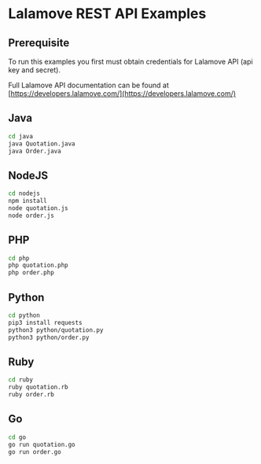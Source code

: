 # Lalamove REST API Examples

## Prerequisite

To run this examples you first must obtain credentials for Lalamove API (api key and secret).

Full Lalamove API documentation can be found at [https://developers.lalamove.com/](https://developers.lalamove.com/)

## Java

``` bash
cd java
java Quotation.java
java Order.java
```

## NodeJS

``` bash
cd nodejs
npm install
node quotation.js
node order.js
```

## PHP

``` bash
cd php
php quotation.php
php order.php
```

## Python

``` bash
cd python
pip3 install requests
python3 python/quotation.py
python3 python/order.py
```

## Ruby

``` bash
cd ruby
ruby quotation.rb
ruby order.rb
```

## Go

``` bash
cd go
go run quotation.go
go run order.go
```
